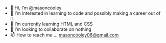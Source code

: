 - 👋 Hi, I’m @masoncooley
- 👀 I’m interested in learning to code and possibly making a career out of it.
- 🌱 I’m currently learning HTML and CSS
- 💞️ I’m looking to collaborate on nothing
- 📫 How to reach me ... masoncooley06@gmail.com

<!---
masoncooley/masoncooley is a ✨ special ✨ repository because its `README.md` (this file) appears on your GitHub profile.
You can click the Preview link to take a look at your changes.
--->
